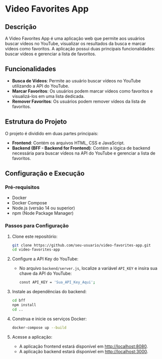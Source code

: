 # Video Favorites App

## Descrição

A Video Favorites App é uma aplicação web que permite aos usuários buscar vídeos no YouTube, visualizar os resultados da busca e marcar vídeos como favoritos. A aplicação possui duas principais funcionalidades: buscar vídeos e gerenciar a lista de favoritos.

## Funcionalidades

- **Busca de Vídeos**: Permite ao usuário buscar vídeos no YouTube utilizando a API do YouTube.
- **Marcar Favoritos**: Os usuários podem marcar vídeos como favoritos e visualizá-los em uma lista dedicada.
- **Remover Favoritos**: Os usuários podem remover vídeos da lista de favoritos.

## Estrutura do Projeto

O projeto é dividido em duas partes principais:

- **Frontend**: Contém os arquivos HTML, CSS e JavaScript.
- **Backend (BFF - Backend for Frontend)**: Contém a lógica de backend necessária para buscar vídeos na API do YouTube e gerenciar a lista de favoritos.

## Configuração e Execução

### Pré-requisitos

- Docker
- Docker Compose
- Node.js (versão 14 ou superior)
- npm (Node Package Manager)

### Passos para Configuração

1. Clone este repositório:
    ```sh
    git clone https://github.com/seu-usuario/video-favorites-app.git
    cd video-favorites-app
    ```

2. Configure a API Key do YouTube:
   - No arquivo `backend/server.js`, localize a variável `API_KEY` e insira sua chave da API do YouTube:
     ```sh
     const API_KEY = 'Sua_API_Key_Aqui';
     ```

2. Instale as dependências do backend:
    ```sh
    cd bff
    npm install
    cd ..
    ```

3. Construa e inicie os serviços Docker:
    ```sh
    docker-compose up --build
    ```

4. Acesse a aplicação:
    - A aplicação frontend estará disponível em [http://localhost:8080](http://localhost:8080).
    - A aplicação backend estará disponível em [http://localhost:3000](http://localhost:3000).

